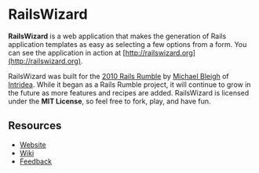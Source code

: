 # RailsWizard

**RailsWizard** is a web application that makes the generation of Rails 
application templates as easy as selecting a few options from a form.
You can see the application in action at [http://railswizard.org](http://railswizard.org).

RailsWizard was built for the [2010 Rails Rumble](http://railsrumble.com/teams/the-lonely-intridean)
by [Michael Bleigh](http://twitter.com/mbleigh) of [Intridea](http://intridea.com).
While it began as a Rails Rumble project, it will continue to grow in the future
as more features and recipes are added. RailsWizard is licensed under the **MIT License**,
so feel free to fork, play, and have fun.
## Resources

* [Website](http://railswizard.org)
* [Wiki](/intridea/rails_wizard/wiki)
* [Feedback](/intridea/rails_wizard/issues)
